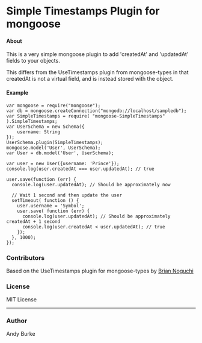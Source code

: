 Simple Timestamps Plugin for mongoose
=====

#### About

This is a very simple mongoose plugin to add 'createdAt' and 'updatedAt' fields to your objects.

This differs from the UseTimestamps plugin from mongoose-types in that createdAt is not a virtual
field, and is instead stored with the object.

#### Example

    var mongoose = require("mongoose");
    var db = mongoose.createConnection("mongodb://localhost/sampledb");
    var SimpleTimestamps = require( "mongoose-SimpleTimestamps" ).SimpleTimestamps;
    var UserSchema = new Schema({
        username: String
    });
    UserSchema.plugin(SimpleTimestamps);
    mongoose.model('User', UserSchema);
    var User = db.model('User', UserSchema);
    
    var user = new User({username: 'Prince'});
    console.log(user.createdAt === user.updatedAt); // true
    
    user.save(function (err) {
      console.log(user.updatedAt); // Should be approximately now

      // Wait 1 second and then update the user
      setTimeout( function () {
        user.username = 'Symbol';
        user.save( function (err) {
          console.log(user.updatedAt); // Should be approximately createdAt + 1 second
          console.log(user.createdAt < user.updatedAt); // true
        });
      }, 1000);
    });

### Contributors

Based on the UseTimestamps plugin for mongoose-types by [Brian Noguchi](https://github.com/bnoguchi)

### License
MIT License

---
### Author
Andy Burke
